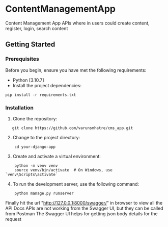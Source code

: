 # ContentManagementApp
Content Management App APIs where in users could create content, register, login, search content


## Getting Started

### Prerequisites

Before you begin, ensure you have met the following requirements:

- Python [3.10.7]
- Install the project dependencies: 
```
pip install -r requirements.txt
```

### Installation
1. Clone the repository:

```
   git clone https://github.com/varunsmhatre/cms_app.git
```

2. Change to the project directory:

```
    cd your-django-app
```

3. Create and activate a virtual environment:

```
    python -m venv venv
    source venv/bin/activate  # On Windows, use `venv\Scripts\activate`
```

4. To run the development server, use the following command:

```
    python manage.py runserver
```

Finally hit the url "http://127.0.0.1:8000/swagger/" in browser to view all the API Docs
APIs are not working from the Swagger UI, but they can be called from Postman
The Swagger UI helps for getting json body details for the request